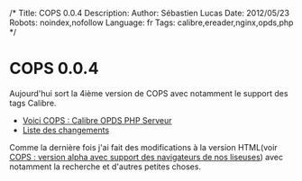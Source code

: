 /*
Title: COPS 0.0.4
Description: 
Author: Sébastien Lucas
Date: 2012/05/23
Robots: noindex,nofollow
Language: fr
Tags: calibre,ereader,nginx,opds,php
*/
# COPS 0.0.4

Aujourd'hui sort la 4ième version de COPS avec notamment le support des tags Calibre.

* [Voici COPS : Calibre OPDS PHP Serveur](/fr/oss/calibre-opds-php-server)
* [Liste des changements](/fr/oss/calibre-opds-php-server-changelog)

Comme la dernière fois j'ai fait des modifications à la version HTML(voir [COPS : version alpha avec support des navigateurs de nos liseuses](/blog/cops-eink-1)) avec notamment la recherche et d'autres petites choses.




